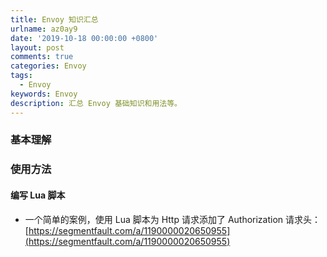 ```yaml
---
title: Envoy 知识汇总
urlname: az0ay9
date: '2019-10-18 00:00:00 +0800'
layout: post
comments: true
categories: Envoy
tags:
  - Envoy
keywords: Envoy
description: 汇总 Envoy 基础知识和用法等。
---
```


### 基本理解

### 使用方法

#### 编写 Lua 脚本

- 一个简单的案例，使用 Lua 脚本为 Http 请求添加了 Authorization 请求头：[https://segmentfault.com/a/1190000020650955](https://segmentfault.com/a/1190000020650955)
